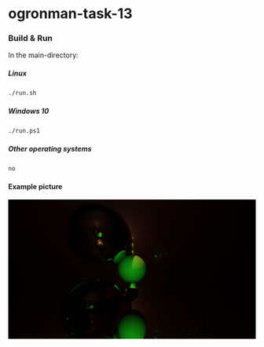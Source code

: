 # ogronman-task-13


### Build & Run

In the main-directory:

##### Linux

```bash
./run.sh
```
##### Windows 10


```bash
./run.ps1
```

##### Other operating systems

```bash
no
```

#### Example picture
![](example.png)

